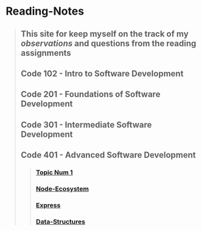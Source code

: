 # Reading-Notes
>
> ## This site for keep myself on **the track of my _observations_ and questions from the reading assignments**
>
> ## Code 102 - Intro to Software Development
> ## Code 201 - Foundations of Software Development
> ## Code 301 - Intermediate Software Development
> ## Code 401 - Advanced Software Development
>>  ### [Topic Num 1](read-1.md)
>>   
>>  ### [Node-Ecosystem](Node-Ecosystem.md)
>>   
>> ###  [Express](Express.md)
>>   
>> ###  [Data-Structures](Data-Structures.md)


